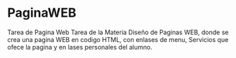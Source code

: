 # PaginaWEB
Tarea de Pagina Web
Tarea de la Materia Diseño de Paginas WEB, donde se crea una pagina WEB en codigo HTML, con enlases de menu, Servicios que ofece la pagina y en lases personales del alumno.

